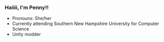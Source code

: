 ### Haiiii, I'm Penny!!

- Pronouns: She/her
- Currently attending Southern New Hampshire University for Computer Science 
- Unity modder

<p align="center">
    <img alt="" src="https://komarev.com/ghpvc/?username=tanukipenny&color=brightgreen&style=flat-square" />
</p>
